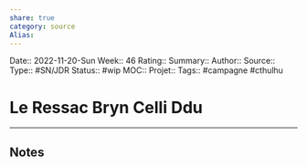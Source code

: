 ```yaml
---
share: true 
category: source
Alias:
---
```

Date:: 2022-11-20-Sun
Week:: 46
Rating::
Summary:: 
Author::
Source:: 
Type:: #SN/JDR 
Status:: #wip 
MOC::
Projet:: 
Tags:: #campagne #cthulhu 

# Le Ressac Bryn Celli Ddu


***

## Notes

